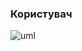 ### Користувач 
    
![uml](http://www.plantuml.com/plantuml/proxy?cache=no&src=https://raw.githubusercontent.com/KarmazinN/db_open_data/master/src/uml/usecase6.puml)
